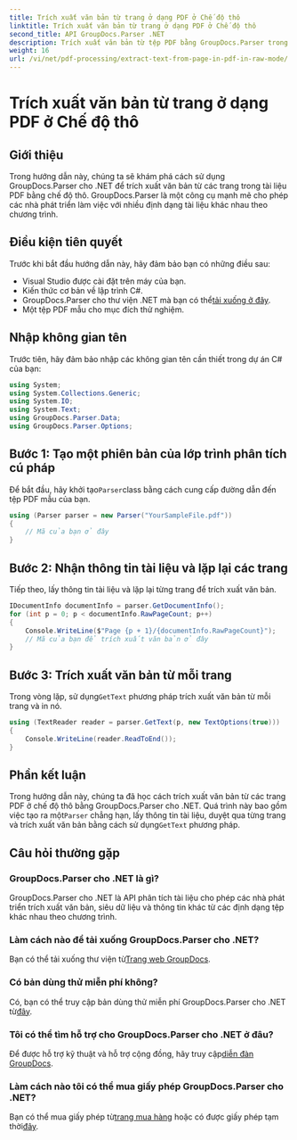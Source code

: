 ```yaml
---
title: Trích xuất văn bản từ trang ở dạng PDF ở Chế độ thô
linktitle: Trích xuất văn bản từ trang ở dạng PDF ở Chế độ thô
second_title: API GroupDocs.Parser .NET
description: Trích xuất văn bản từ tệp PDF bằng GroupDocs.Parser trong C#. Tìm hiểu cách trích xuất văn bản PDF hiệu quả với thư viện .NET mạnh mẽ này.
weight: 16
url: /vi/net/pdf-processing/extract-text-from-page-in-pdf-in-raw-mode/
---
```


# Trích xuất văn bản từ trang ở dạng PDF ở Chế độ thô

## Giới thiệu
Trong hướng dẫn này, chúng ta sẽ khám phá cách sử dụng GroupDocs.Parser cho .NET để trích xuất văn bản từ các trang trong tài liệu PDF bằng chế độ thô. GroupDocs.Parser là một công cụ mạnh mẽ cho phép các nhà phát triển làm việc với nhiều định dạng tài liệu khác nhau theo chương trình.
## Điều kiện tiên quyết
Trước khi bắt đầu hướng dẫn này, hãy đảm bảo bạn có những điều sau:
- Visual Studio được cài đặt trên máy của bạn.
- Kiến thức cơ bản về lập trình C#.
- GroupDocs.Parser cho thư viện .NET mà bạn có thể[tải xuống ở đây](https://releases.groupdocs.com/parser/net/).
- Một tệp PDF mẫu cho mục đích thử nghiệm.

## Nhập không gian tên
Trước tiên, hãy đảm bảo nhập các không gian tên cần thiết trong dự án C# của bạn:
```csharp
using System;
using System.Collections.Generic;
using System.IO;
using System.Text;
using GroupDocs.Parser.Data;
using GroupDocs.Parser.Options;
```
## Bước 1: Tạo một phiên bản của lớp trình phân tích cú pháp
 Để bắt đầu, hãy khởi tạo`Parser`class bằng cách cung cấp đường dẫn đến tệp PDF mẫu của bạn.
```csharp
using (Parser parser = new Parser("YourSampleFile.pdf"))
{
    // Mã của bạn ở đây
}
```
## Bước 2: Nhận thông tin tài liệu và lặp lại các trang
Tiếp theo, lấy thông tin tài liệu và lặp lại từng trang để trích xuất văn bản.
```csharp
IDocumentInfo documentInfo = parser.GetDocumentInfo();
for (int p = 0; p < documentInfo.RawPageCount; p++)
{
    Console.WriteLine($"Page {p + 1}/{documentInfo.RawPageCount}");
    // Mã của bạn để trích xuất văn bản ở đây
}
```
## Bước 3: Trích xuất văn bản từ mỗi trang
 Trong vòng lặp, sử dụng`GetText` phương pháp trích xuất văn bản từ mỗi trang và in nó.
```csharp
using (TextReader reader = parser.GetText(p, new TextOptions(true)))
{
    Console.WriteLine(reader.ReadToEnd());
}
```

## Phần kết luận
 Trong hướng dẫn này, chúng ta đã học cách trích xuất văn bản từ các trang PDF ở chế độ thô bằng GroupDocs.Parser cho .NET. Quá trình này bao gồm việc tạo ra một`Parser` chẳng hạn, lấy thông tin tài liệu, duyệt qua từng trang và trích xuất văn bản bằng cách sử dụng`GetText` phương pháp.

## Câu hỏi thường gặp
### GroupDocs.Parser cho .NET là gì?
GroupDocs.Parser cho .NET là API phân tích tài liệu cho phép các nhà phát triển trích xuất văn bản, siêu dữ liệu và thông tin khác từ các định dạng tệp khác nhau theo chương trình.
### Làm cách nào để tải xuống GroupDocs.Parser cho .NET?
 Bạn có thể tải xuống thư viện từ[Trang web GroupDocs](https://releases.groupdocs.com/parser/net/).
### Có bản dùng thử miễn phí không?
 Có, bạn có thể truy cập bản dùng thử miễn phí GroupDocs.Parser cho .NET từ[đây](https://releases.groupdocs.com/).
### Tôi có thể tìm hỗ trợ cho GroupDocs.Parser cho .NET ở đâu?
 Để được hỗ trợ kỹ thuật và hỗ trợ cộng đồng, hãy truy cập[diễn đàn GroupDocs](https://forum.groupdocs.com/c/parser/17).
### Làm cách nào tôi có thể mua giấy phép GroupDocs.Parser cho .NET?
 Bạn có thể mua giấy phép từ[trang mua hàng](https://purchase.groupdocs.com/buy) hoặc có được giấy phép tạm thời[đây](https://purchase.groupdocs.com/temporary-license/).
